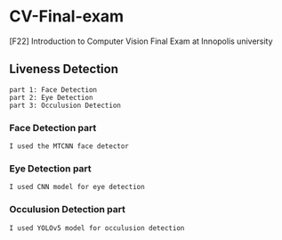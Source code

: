 CV-Final-exam
============
[F22] Introduction to Computer Vision Final Exam at Innopolis university


## Liveness Detection
    part 1: Face Detection
    part 2: Eye Detection
    part 3: Occulusion Detection

### Face Detection part
    I used the MTCNN face detector

### Eye Detection part
    I used CNN model for eye detection

### Occulusion Detection part
    I used YOLOv5 model for occulusion detection
    
